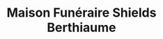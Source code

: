 ---
title: "Maison Funéraire Shields Berthiaume"
url: /saint-andre-avellin/maison-funeraire-shields-berthiaume/
shop: Bestattungen
---